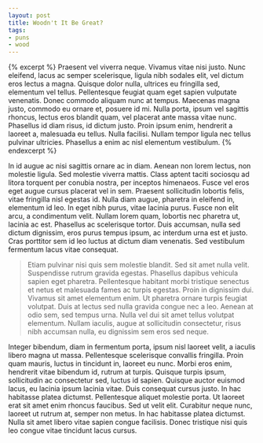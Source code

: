 ```yaml
---
layout: post
title: Woodn't It Be Great?
tags:
- puns
- wood
---
```


{% excerpt %}
Praesent vel viverra neque. Vivamus vitae nisi justo. Nunc eleifend, lacus ac semper scelerisque, ligula nibh sodales elit, vel dictum eros lectus a magna. Quisque dolor nulla, ultrices eu fringilla sed, elementum vel tellus. Pellentesque feugiat quam eget sapien vulputate venenatis. Donec commodo aliquam nunc at tempus. Maecenas magna justo, commodo eu ornare et, posuere id mi. Nulla porta, ipsum vel sagittis rhoncus, lectus eros blandit quam, vel placerat ante massa vitae nunc. Phasellus id diam risus, id dictum justo. Proin ipsum enim, hendrerit a laoreet a, malesuada eu tellus. Nulla facilisi. Nullam tempor ligula nec tellus pulvinar ultricies. Phasellus a enim ac nisl elementum vestibulum.
{% endexcerpt %}

In id augue ac nisi sagittis ornare ac in diam. Aenean non lorem lectus, non molestie ligula. Sed molestie viverra mattis. Class aptent taciti sociosqu ad litora torquent per conubia nostra, per inceptos himenaeos. Fusce vel eros eget augue cursus placerat vel in sem. Praesent sollicitudin lobortis felis, vitae fringilla nisl egestas id. Nulla diam augue, pharetra in eleifend in, elementum id leo. In eget nibh purus, vitae lacinia purus. Fusce non elit arcu, a condimentum velit. Nullam lorem quam, lobortis nec pharetra ut, lacinia ac est. Phasellus ac scelerisque tortor. Duis accumsan, nulla sed dictum dignissim, eros purus tempus ipsum, ac interdum urna est et justo. Cras porttitor sem id leo luctus at dictum diam venenatis. Sed vestibulum fermentum lacus vitae consequat.

> Etiam pulvinar nisi quis sem molestie blandit. Sed sit amet nulla velit. Suspendisse rutrum gravida egestas. Phasellus dapibus vehicula sapien eget pharetra. Pellentesque habitant morbi tristique senectus et netus et malesuada fames ac turpis egestas. Proin in dignissim dui. Vivamus sit amet elementum enim. Ut pharetra ornare turpis feugiat volutpat. Duis at lectus sed nulla gravida congue nec a leo. Aenean at odio sem, sed tempus urna. Nulla vel dui sit amet tellus volutpat elementum. Nullam iaculis, augue at sollicitudin consectetur, risus nibh accumsan nulla, eu dignissim sem eros sed neque.

Integer bibendum, diam in fermentum porta, ipsum nisl laoreet velit, a iaculis libero magna ut massa. Pellentesque scelerisque convallis fringilla. Proin quam mauris, luctus in tincidunt in, laoreet eu nunc. Morbi eros enim, hendrerit vitae bibendum id, rutrum at turpis. Quisque turpis ipsum, sollicitudin ac consectetur sed, luctus id sapien. Quisque auctor euismod lacus, eu lacinia ipsum lacinia vitae. Duis consequat cursus justo. In hac habitasse platea dictumst. Pellentesque aliquet molestie porta. Ut laoreet erat sit amet enim rhoncus faucibus. Sed ut velit elit. Curabitur neque nunc, laoreet ut rutrum at, semper non metus. In hac habitasse platea dictumst. Nulla sit amet libero vitae sapien congue facilisis. Donec tristique nisi quis leo congue vitae tincidunt lacus cursus.
